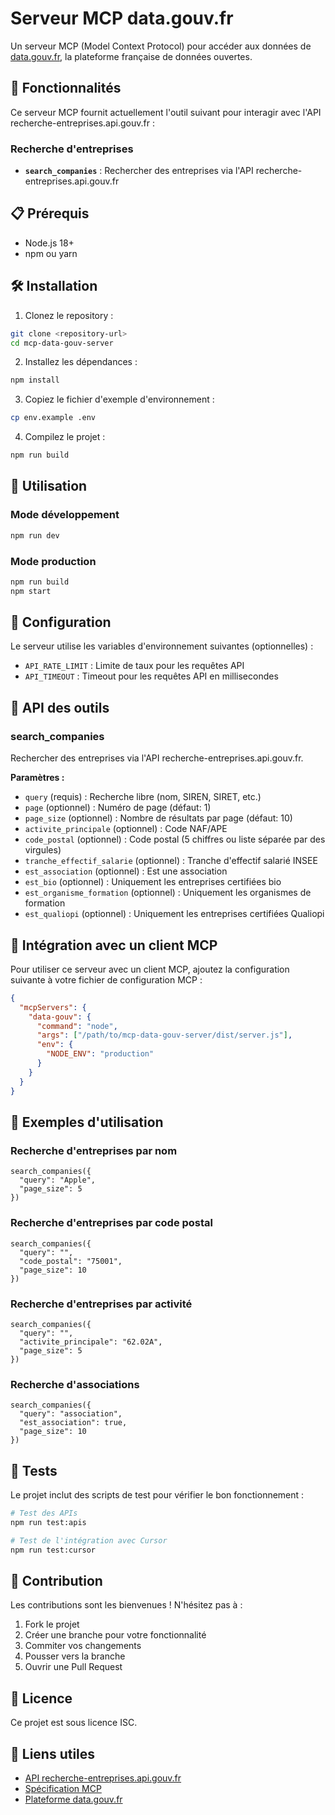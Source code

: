 # Serveur MCP data.gouv.fr

Un serveur MCP (Model Context Protocol) pour accéder aux données de [data.gouv.fr](https://www.data.gouv.fr), la plateforme française de données ouvertes.

## 🚀 Fonctionnalités

Ce serveur MCP fournit actuellement l'outil suivant pour interagir avec l'API recherche-entreprises.api.gouv.fr :

### Recherche d'entreprises
- **`search_companies`** : Rechercher des entreprises via l'API recherche-entreprises.api.gouv.fr

## 📋 Prérequis

- Node.js 18+ 
- npm ou yarn

## 🛠️ Installation

1. Clonez le repository :
```bash
git clone <repository-url>
cd mcp-data-gouv-server
```

2. Installez les dépendances :
```bash
npm install
```

3. Copiez le fichier d'exemple d'environnement :
```bash
cp env.example .env
```

4. Compilez le projet :
```bash
npm run build
```

## 🚀 Utilisation

### Mode développement
```bash
npm run dev
```

### Mode production
```bash
npm run build
npm start
```

## 🔧 Configuration

Le serveur utilise les variables d'environnement suivantes (optionnelles) :

- `API_RATE_LIMIT` : Limite de taux pour les requêtes API
- `API_TIMEOUT` : Timeout pour les requêtes API en millisecondes

## 📖 API des outils

### search_companies
Rechercher des entreprises via l'API recherche-entreprises.api.gouv.fr.

**Paramètres :**
- `query` (requis) : Recherche libre (nom, SIREN, SIRET, etc.)
- `page` (optionnel) : Numéro de page (défaut: 1)
- `page_size` (optionnel) : Nombre de résultats par page (défaut: 10)
- `activite_principale` (optionnel) : Code NAF/APE
- `code_postal` (optionnel) : Code postal (5 chiffres ou liste séparée par des virgules)
- `tranche_effectif_salarie` (optionnel) : Tranche d'effectif salarié INSEE
- `est_association` (optionnel) : Est une association
- `est_bio` (optionnel) : Uniquement les entreprises certifiées bio
- `est_organisme_formation` (optionnel) : Uniquement les organismes de formation
- `est_qualiopi` (optionnel) : Uniquement les entreprises certifiées Qualiopi

## 🔗 Intégration avec un client MCP

Pour utiliser ce serveur avec un client MCP, ajoutez la configuration suivante à votre fichier de configuration MCP :

```json
{
  "mcpServers": {
    "data-gouv": {
      "command": "node",
      "args": ["/path/to/mcp-data-gouv-server/dist/server.js"],
      "env": {
        "NODE_ENV": "production"
      }
    }
  }
}
```

## 📝 Exemples d'utilisation

### Recherche d'entreprises par nom
```
search_companies({
  "query": "Apple",
  "page_size": 5
})
```

### Recherche d'entreprises par code postal
```
search_companies({
  "query": "",
  "code_postal": "75001",
  "page_size": 10
})
```

### Recherche d'entreprises par activité
```
search_companies({
  "query": "",
  "activite_principale": "62.02A",
  "page_size": 5
})
```

### Recherche d'associations
```
search_companies({
  "query": "association",
  "est_association": true,
  "page_size": 10
})
```

## 🧪 Tests

Le projet inclut des scripts de test pour vérifier le bon fonctionnement :

```bash
# Test des APIs
npm run test:apis

# Test de l'intégration avec Cursor
npm run test:cursor
```

## 🤝 Contribution

Les contributions sont les bienvenues ! N'hésitez pas à :

1. Fork le projet
2. Créer une branche pour votre fonctionnalité
3. Commiter vos changements
4. Pousser vers la branche
5. Ouvrir une Pull Request

## 📄 Licence

Ce projet est sous licence ISC.

## 🔗 Liens utiles

- [API recherche-entreprises.api.gouv.fr](https://recherche-entreprises.api.gouv.fr/)
- [Spécification MCP](https://modelcontextprotocol.io/)
- [Plateforme data.gouv.fr](https://www.data.gouv.fr/) 